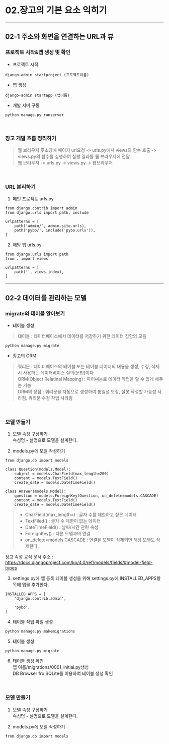 # 02.장고의 기본 요소 익히기
------------
## 02-1 주소와 화면을 연결하는 URL과 뷰
### 프로젝트 시작&앱 생성 및 확인
* 프로젝트 시작
```
django-admin startproject (프로젝트이름)
```
   
* 앱 생성
```
django-admin startapp (앱이름)
```

* 개발 서버 구동
```
python manage.py runserver
```
</br>

### 장고 개발 흐름 정리하기
> 웹 브라우저 주소창에 페이지 url요청 -> urls.py에서 views의 함수 호출 -> views.py의 함수를 실행하여 실행 결과를 웹 브라우저에 전달   
> 웹 브라우저 -> urls.py -> views.py -> 웹브라우저   
   
</br>

### URL 분리하기
1. 메인 프로젝트 urls.py
```
from django.contrib import admin
from django.urls import path, include

urlpatterns = [
    path('admin/', admin.site.urls),
    path('pybo/', include('pybo.urls')),
]
```
2. 해당 앱 urls.py
```
from django.urls import path
from . import views

urlpatterns = [
    path('', views.index),
]
```
------------
## 02-2 데이터를 관리하는 모델
### migrate와 테이블 알아보기
* 테이블 생성
> 테이블 : 데이터베이스에서 데이터를 저장하기 위한 데이터 집합의 모음
```
python manage.py migrate
```
   
* 장고의 ORM
> 쿼리문 : 데이터베이스의 테이블 또는 테이블 데이터의 내용을 생성, 수정, 삭제 시 사용하는 데이터베이스 질의(문법)이다.   
> ORM(Object Relatinal Mapping) : 파이써능로 데이터 작업을 할 수 있게 해주는 기능   
> ORM의 장점 : 쿼리문을 자동으로 생성하여 통일성 보장, 잘못 작성할 가능성 사라짐, 쿼리문 수정 작업 사라짐   
   
</br>

### 모델 만들기
1. 모델 속성 구상하기   
속성명 - 설명으로 모델을 설계한다.   

2. models.py에 모델 작성하기
```
from django.db import models

class Question(models.Model):
    subject = models.CharField(max_length=200)
    content = models.TextField()
    create_date = models.DateTimeField()

class Answer(models.Model):
    question = models.ForeignKey(Question, on_delete=models.CASCADE)
    content = models.TextField()
    create_date = models.DateTimeField()
```
> * CharField(max_length=) : 글자 수를 제한하고 싶은 데이터
> * TextFiled() : 글자 수 제한이 없는 데이터
> * DateTimeField() : 날짜/시간 관련 속성
> * ForeignKey() : 다른 모델과의 연결
> * on_delete=models.CASCADE : 연결된 모델이 삭제되면 해당 모델도 삭제한다.   
   
장고 속성 공식 문서 주소 : https://docs.djangoproject.com/ko/4.0/ref/models/fields/#model-field-types       

3. settings.py에 앱 등록
테이블 생성을 위해 settings.py에 INSTALLED_APPS항목에 앱을 추가한다.
```
INSTALLED_APPS = [
    'django.contrib.admin',
    ...
    'pybo',
]
```

4. 테이블 작업 파일 생성 
```
python manage.py makemigrations
```

5. 테이블 생성
```
python manage.py migrate
```

6. 테이블 생성 확인   
앱 이름/migrations/0001_initial.py생성      
DB Browser fro SQLite를 이용하여 테이블 생성 확인   

</br>

### 모델 만들기
1. 모델 속성 구상하기   
속성명 - 설명으로 모델을 설계한다.   

2. models.py에 모델 작성하기
```
from django.db import models